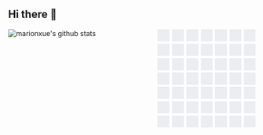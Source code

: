 ## Hi there 👋
<img align='right' src='https://github.com/yeaheo/yeaheo/blob/master/img/github_wall.gif' width='200'>

![marionxue's github stats](https://github-readme-stats.vercel.app/api?username=yeaheo&show_icons=true&theme=vue&count_private=true)
